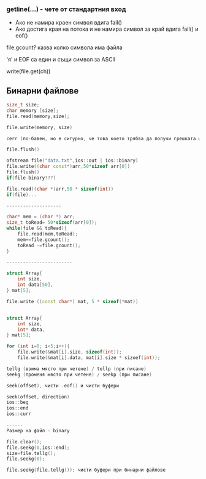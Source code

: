 ### getline(...) - чете от стандартния вход

- Ако не намира краен символ вдига fail()
- Ако достига края на потока и не намира символ за край вдига fail() и eof()

 file.gcount? казва колко символа има файла

'я' и EOF са един и същи символ за ASCII

write(file.get(ch))

## Бинарни файлове

```cpp
size_t size;
char memory [size];
file.read(memory,size);

file.write(memory, size)

cerr (по-бавен, но е сигурно, че това което трябва да получи грешката ще я получи)/clog (буферирен по-бърз)

file.flush()

ofstream file("data.txt",ios::out | ios::binary)
file.write((char const*)arr,50*sizeof arr[0])
file.flush()
if(file-binary???)

file.read((char *)arr,50 * sizeof(int))
if(file)...

--------------------

char* mem = (char *) arr;
size_t toRead= 50*sizeof(arr[0]);
while(file && toRead){
    file.read(mem,toRead);
    mem+=file.gcount();
    toRead -=file.gcount();
}

------------------------

struct Array{
    int size,
    int data[50],
} mat[5];

file.write ((const char*) mat, 5 * sizeof(*mat))


struct Array{
    int size,
    int* data,
} mat[5];

for (int i=0; i<5;i++){
    file.write(&mat[i].size, sizeof(int));
    file.write(&mat[i].data, mat[i].size * sizoef(int));

tellg (взима място при четене) / tellp (при писане)
seekg (променя място при четене) / seekp (при писане)

seek(offset), чисти .eof() и чисти буфери

seek(offset, direction) 
ios::beg
ios::end
ios::curr

------
Размер на файл - binary

file.clear();
file.seekg(0,ios::end);
size=file.tellg();
file.seekg(0);

file.seekg(file.tellg()); чисти буфери при бинарни файлове


```
